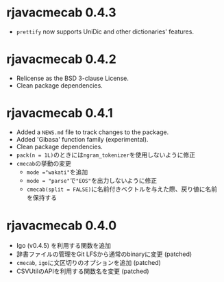# rjavacmecab 0.4.3

* `prettify` now supports UniDic and other dictionaries' features.

# rjavacmecab 0.4.2

* Relicense as the BSD 3-clause License.
* Clean package dependencies.

# rjavacmecab 0.4.1

* Added a `NEWS.md` file to track changes to the package.
* Added 'Gibasa' function family (experimental).
* Clean package dependencies.
* `pack(n = 1L)`のときには`ngram_tokenizer`を使用しないように修正
* `cmecab`の挙動の変更
  * `mode ="wakati"`を追加
  * `mode = "parse"`で`"EOS"`を出力しないように修正
  * `cmecab(split = FALSE)`に名前付きベクトルを与えた際、戻り値に名前を保持する

# rjavacmecab 0.4.0

* Igo (v0.4.5) を利用する関数を追加
* 辞書ファイルの管理をGit LFSから通常のbinaryに変更 (patched)
* `cmecab`, `igo`に文区切りのオプションを追加 (patched)
* CSVUtilのAPIを利用する関数名を変更 (patched)
